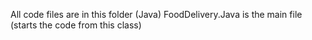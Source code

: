All code files are in this folder (Java)
FoodDelivery.Java is the main file (starts the code from this class)
